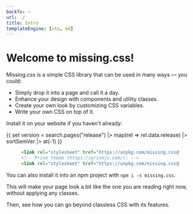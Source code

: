 ```yaml
---
backTo: ~
url: ./
title: Intro
templateEngine: [vto, md]
---
```


# Welcome to missing.css!

Missing.css is a simple CSS library that can be used in many ways — you could:

 - Simply drop it into a page and call it a day.
 - Enhance your design with components and utility classes.
 - Create your own look by customizing CSS variables.
 - Write your own CSS on top of it.

Install it on your website if you haven't already:

{{ set version = search.pages("release")
    |> map(rel => rel.data.release)
    |> sortSemVer
    |> at(-1) }}

<figure>

  ~~~ html
  <link rel="stylesheet" href="https://unpkg.com/missing.css@{{ version }}">
  <!-- Prism theme (https://prismjs.com/): -->
  <link rel="stylesheet" href="https://unpkg.com/missing.css@{{ version }}/prism">
  ~~~

</figure>

You can also install it into an npm project with `npm i -s missing.css`.

This will make your page look a bit like the one you are reading right now,
without applying any classes.

Then, see how you can go beyond classless CSS with its features.
